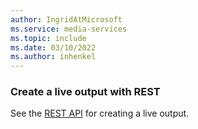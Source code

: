 ```yaml
---
author: IngridAtMicrosoft
ms.service: media-services 
ms.topic: include
ms.date: 03/10/2022
ms.author: inhenkel
---
```


### Create a live output with REST

See the [REST API](/rest/api/media/live-outputs/create) for creating a live output.
